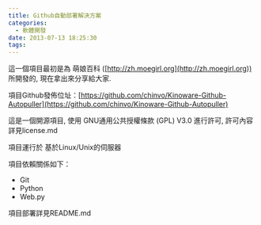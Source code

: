 ```yaml
---
title: Github自動部署解決方案
categories:
  - 軟體開發
date: 2013-07-13 18:25:30
tags:
---
```


這一個項目最初是為 萌娘百科 ([http://zh.moegirl.org](http://zh.moegirl.org)) 所開發的, 現在拿出來分享給大家.

項目Github發佈位址：[https://github.com/chinvo/Kinoware-Github-Autopuller](https://github.com/chinvo/Kinoware-Github-Autopuller)

這是一個開源項目, 使用 GNU通用公共授權條款  (GPL) V3.0 進行許可, 許可內容詳見license.md

<!--more-->

項目運行於 基於Linux/Unix的伺服器

項目依賴關係如下：

*   Git
*   Python
*   Web.py

項目部署詳見README.md
